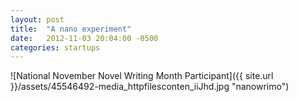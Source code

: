 ```yaml
---
layout: post
title:  "A nano experiment"
date:   2012-11-03 20:04:00 -0500
categories: startups
---
```


![National November Novel Writing Month Participant]({{ site.url }}/assets/45546492-media_httpfilesconten_iiJhd.jpg "nanowrimo")

